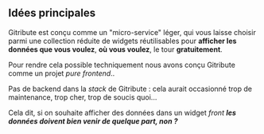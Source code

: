 ## Idées principales

Gitribute est conçu comme un "micro-service" léger, qui vous laisse choisir parmi une collection réduite de widgets réutilisables pour **afficher les données que vous voulez**, **où vous voulez**, le tour **gratuitement**.

Pour rendre cela possible techniquement nous avons conçu Gitribute comme un projet _pure frontend_..

Pas de backend dans la _stack_ de Gitribute : cela aurait occasionné trop de maintenance, trop cher, trop de soucis quoi...

Cela dit, si on souhaite afficher des données dans un widget _front_ _**les données doivent bien venir de quelque part, non ?**_ 
